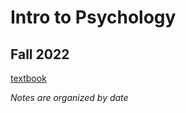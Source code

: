 # Intro to Psychology
## Fall 2022

[textbook](https://www.macmillanhighered.com/launchpad/myers13einmodules/19643398#/launchpad)

*Notes are organized by date*